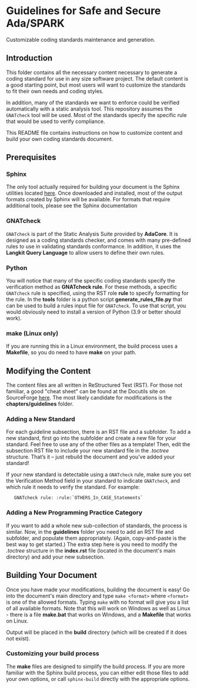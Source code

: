 # Guidelines for Safe and Secure Ada/SPARK

Customizable coding standards maintenance and generation.

## Introduction

This folder contains all the necessary content necessary to generate
a coding standard for use in any size software project. The default
content is a good starting point, but most users will want to customize
the standards to fit their own needs and coding styles.

In addition, many of the standards we want to enforce could be verified
automatically with a static analysis tool. This repository assumes the
`GNATcheck` tool will be used. Most of the standards specify the specific
rule that would be used to verify compliance.

This README file contains instructions on how to customize content
and build your own coding standards document.

## Prerequisites

### Sphinx

The only tool actually required for building your document is the
Sphinx utilities located [here](https://www.sphinx-doc.org/). Once
downloaded and installed, most of the output formats created by
Sphinx will be available. For formats that require additional tools,
please see the Sphinx documentation

### GNATcheck

`GNATcheck` is part of the Static Analysis Suite provided by **AdaCore**.
It is designed as a coding standards checker, and comes with many
pre-defined rules to use in validating standards conformance. In
addition, it uses the **Langkit Query Language** to allow users to
define their own rules.

### Python

You will notice that many of the specific coding standards specify
the verification method as **GNATcheck rule**. For these methods,
a specific `GNATcheck` rule is specified, using the RST role **rule**
to specify formatting for the rule. In the **tools** folder is a
python script **generate_rules_file.py** that can be used to build
a rules input file for `GNATcheck`. To use that script, you would
obviously need to install a version of Python (3.9 or better should work).

### make (Linux only)

If you are running this in a Linux environment, the build process
uses a **Makefile**, so you do need to have **make** on your path.

## Modifying the Content

The content files are all written in ReStructured Text (RST). For
those not familiar, a good "cheat sheet" can be found at the
Docutils site on SourceForge
[here](https://docutils.sourceforge.io/docs/ref/rst/directives.html).
The most likely candidate for modifications is the **chapters/guidelines**
folder.

### Adding a New Standard

For each guideline subsection, there is an RST file and a subfolder.
To add a new standard, first go into the subfolder and create a new file for
your standard. Feel free to use any of the other files as a template! Then,
edit the subsection RST file to include your new standard file in the
*.toctree* structure. That’s it – just rebuild the document and you’ve added
your standard!

If your new standard is detectable using a `GNATcheck` rule, make sure you
set the Verification Method field in your standard to indicate
`GNATcheck`, and which rule it needs to verify the standard. For example:

```
   GNATcheck rule: :rule:`OTHERS_In_CASE_Statements`
```

### Adding a New Programming Practice Category

If you want to add a whole new sub-collection of standards, the process
is similar. Now, in the **guidelines** folder you need to add an RST
file and subfolder, and populate them appropriately. (Again, copy-and-paste
is the best way to get started.) The extra step here is you need to modify
the *.toctree* structure in the **index.rst** file (located in the document's
main directory) and add your new subsection.

## Building Your Document

Once you have made your modifications, building the document is easy!
Go into the document's main directory and type `make <format>` where
`<format>` is one of the allowed formats. Typing `make` with no
format will give you a list of all available formats. Note that
this will work on Windows as well as Linux - there is a file **make.bat**
that works on Windows, and a **Makefile** that works on Linux.

Output will be placed in the **build** directory (which will be created
if it does not exist).

### Customizing your build process

The **make** files are designed to simplify the build process. If you are
more familiar with the Sphinx build process, you can either edit those files
to add your own options, or call `sphinx-build` directly with the
appropriate options.
